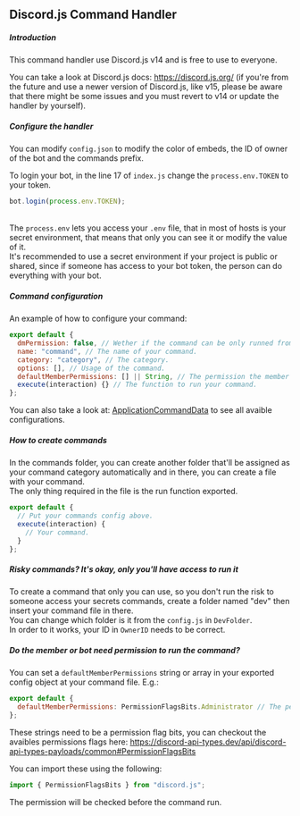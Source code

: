 ## Discord.js Command Handler
##### Introduction
This command handler use Discord.js v14 and is free to use to everyone.

You can take a look at Discord.js docs: https://discord.js.org/ (if you're from the future and use a newer version of Discord.js, like v15, please be aware that there might be some issues and you must revert to v14 or update the handler by yourself).

##### Configure the handler
You can modify ``config.json`` to modify the color of embeds, the ID of owner of the bot and the commands prefix.

To login your bot, in the line 17 of ``index.js`` change the ``process.env.TOKEN`` to your token.
```js
bot.login(process.env.TOKEN);
```
<br/>The ``process.env`` lets you access your ``.env`` file, that in most of hosts is your secret environment, that means that only you can see it or modify the value of it.
<br/>It's recommended to use a secret environment if your project is public or shared, since if someone has access to your bot token, the person can do everything with your bot.

##### Command configuration
An example of how to configure your command:
```js
export default {
  dmPermission: false, // Wether if the command can be only runned from a guild.
  name: "command", // The name of your command.
  category: "category", // The category.
  options: [], // Usage of the command.
  defaultMemberPermissions: [] || String, // The permission the member need to run command.
  execute(interaction) {} // The function to run your command.
};
```
You can also take a look at: [ApplicationCommandData](https://discord.js.org/#/docs/discord.js/main/typedef/ApplicationCommandData) to see all avaible configurations.

##### How to create commands
In the commands folder, you can create another folder that'll be assigned as your command category automatically and in there, you can
create a file with your command.
<br/>The only thing required in the file is the run function exported. 
```js
export default {
  // Put your commands config above.
  execute(interaction) {
    // Your command.
  }
};
```

##### Risky commands? It's okay, only you'll have access to run it
To create a command that only you can use, so you don't run the risk to someone access your secrets commands, create a folder named "dev" then insert your command file in there.
<br/>You can change which folder is it from the ``config.js`` in ``DevFolder``.
<br/>In order to it works, your ID in ``OwnerID`` needs to be correct.

##### Do the member or bot need permission to run the command?
You can set a ``defaultMemberPermissions`` string or array in your exported config object at your command file.
E.g.:
```js
export default {
  defaultMemberPermissions: PermissionFlagsBits.Administrator // The permission the member need to run the command in the guild it was ran.
};
```
These strings need to be a permission flag bits, you can checkout the avaibles permissions flags here: https://discord-api-types.dev/api/discord-api-types-payloads/common#PermissionFlagsBits

You can import these using the following:
```js
import { PermissionFlagsBits } from "discord.js";
```
The permission will be checked before the command run.

